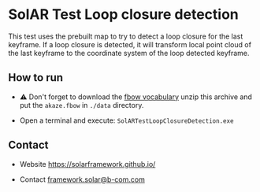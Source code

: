 SolAR Test Loop closure detection
=============

This test uses the prebuilt map to try to detect a loop closure for the last keyframe. 
If a loop closure is detected, it will transform local point cloud of the last keyframe to the coordinate system of the loop detected keyframe.

## How to run

* :warning: Don't forget to download the [fbow vocabulary](https://github.com/SolarFramework/binaries/releases/download/fbow%2F0.0.1%2Fwin/fbow_voc.zip) unzip this archive and put the `akaze.fbow` in ``./data`` directory.

* Open a terminal and execute: `SolARTestLoopClosureDetection.exe`

## Contact 

*   Website https://solarframework.github.io/

*   Contact framework.solar@b-com.com
